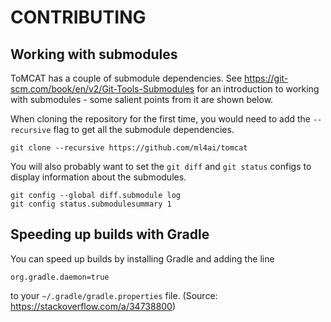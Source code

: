 CONTRIBUTING
============

Working with submodules
-----------------------

ToMCAT has a couple of submodule dependencies. See
https://git-scm.com/book/en/v2/Git-Tools-Submodules for an introduction to working
with submodules - some salient points from it are shown below.

When cloning the repository for the first time, you would need to add the
`--recursive` flag to get all the submodule dependencies.

```
git clone --recursive https://github.com/ml4ai/tomcat
```

You will also probably want to set the `git diff` and `git status` configs to
display information about the submodules.

```
git config --global diff.submodule log
git config status.submodulesummary 1
```

Speeding up builds with Gradle
------------------------------

You can speed up builds by installing Gradle and adding the line

```
org.gradle.daemon=true
```

to your `~/.gradle/gradle.properties` file. (Source:
https://stackoverflow.com/a/34738800)
